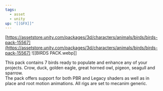 ```yaml
---
tags:
  - asset
  - unity
up: "[[GFX]]"
---
```

[https://assetstore.unity.com/packages/3d/characters/animals/birds/birds-pack-15567](https://assetstore.unity.com/packages/3d/characters/animals/birds/birds-pack-15567)
![[BIRDS PACK.webp]]

This pack contains 7 birds ready to populate and enhance any of your projects. Crow, duck, golden eagle, great horned owl, pigeon, seagull and sparrow.  
The pack offers support for both PBR and Legacy shaders as well as in place and root motion animations. All rigs are set to mecanim generic.